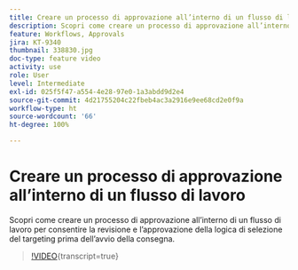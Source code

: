 ```yaml
---
title: Creare un processo di approvazione all’interno di un flusso di lavoro
description: Scopri come creare un processo di approvazione all’interno di un flusso di lavoro per consentire la revisione e l’approvazione della logica di selezione del targeting prima dell’avvio della consegna.
feature: Workflows, Approvals
jira: KT-9340
thumbnail: 338830.jpg
doc-type: feature video
activity: use
role: User
level: Intermediate
exl-id: 025f5f47-a554-4e28-97e0-1a3abdd9d2e4
source-git-commit: 4d21755204c22fbeb4ac3a2916e9ee68cd2e0f9a
workflow-type: ht
source-wordcount: '66'
ht-degree: 100%

---
```


# Creare un processo di approvazione all’interno di un flusso di lavoro

Scopri come creare un processo di approvazione all’interno di un flusso di lavoro per consentire la revisione e l’approvazione della logica di selezione del targeting prima dell’avvio della consegna.

>[!VIDEO](https://video.tv.adobe.com/v/3442042?quality=12&learn=on&captions=ita){transcript=true}
